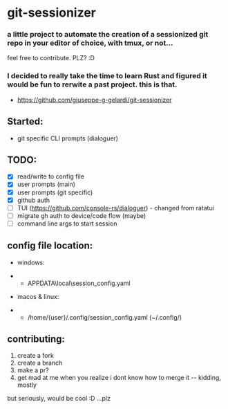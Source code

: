 # git-sessionizer

### a little project to automate the creation of a sessionized git repo in your editor of choice, with tmux, or not...

feel free to contribute. PLZ? :D

### I decided to really take the time to learn Rust and figured it would be fun to rerwite a past project. this is that.

- https://github.com/giuseppe-g-gelardi/git-sessionizer

## Started:

- git specific CLI prompts (dialoguer)

## TODO:

- [x] read/write to config file
- [x] user prompts (main)
- [x] user prompts (git specific)
- [x] github auth
- [ ] TUI (https://github.com/console-rs/dialoguer) - changed from ratatui
- [ ] migrate gh auth to device/code flow (maybe)
- [ ] command line args to start session

## config file location:

- windows:
- - APPDATA\local\session_config.yaml

- macos & linux:
- - /home/{user}/.config/session_config.yaml (~/.config/)

## contributing:

1. create a fork
2. create a branch
3. make a pr?
4. get mad at me when you realize i dont know how to merge it -- kidding, mostly

but seriously, would be cool :D
...plz
